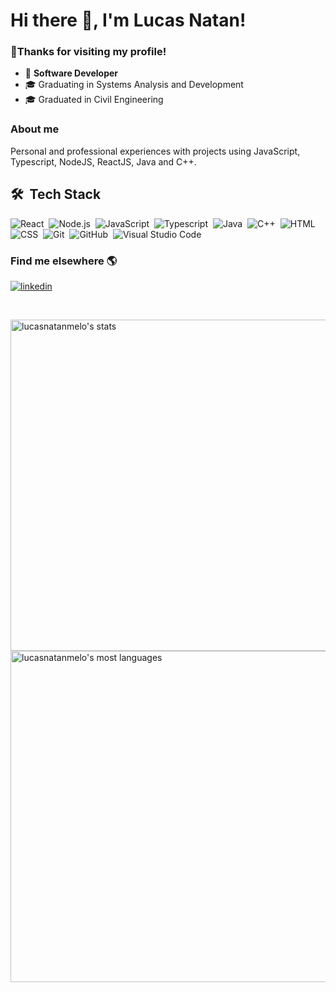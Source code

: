 <h1 align="left">Hi there 👋, I'm Lucas Natan!</h1>

### 🙏Thanks for visiting my profile!

- 🏁 <b>Software Developer</b> 
- 🎓 Graduating in Systems Analysis and Development
- 🎓 Graduated in Civil Engineering

### About me

Personal and professional experiences with projects using JavaScript, Typescript, NodeJS, ReactJS, Java and C++.


## 🛠 &nbsp;Tech Stack

![React](https://img.shields.io/badge/-React-05122A?style=for-the-badge&color=282a36&logo=react)&nbsp;
![Node.js](https://img.shields.io/badge/-Node.js-05122A?style=for-the-badge&color=282a36&logo=node.js)&nbsp;
![JavaScript](https://img.shields.io/badge/-JavaScript-05122A?style=for-the-badge&color=282a36&logo=javascript)&nbsp;
![Typescript](https://img.shields.io/badge/-Typescript-05122A?style=for-the-badge&color=282a36&logo=typescript)&nbsp;
![Java](https://img.shields.io/badge/-Java-05122A?style=for-the-badge&color=282a36&logo=Java)&nbsp;
![C++](https://img.shields.io/badge/-c++-05122A?style=for-the-badge&color=282a36&logo=c%2B%2B)&nbsp;
![HTML](https://img.shields.io/badge/-HTML-05122A?style=for-the-badge&color=282a36&logo=HTML5)&nbsp;
![CSS](https://img.shields.io/badge/-CSS-05122A?style=for-the-badge&logo=CSS3&color=282a36&logoColor=1572B6)&nbsp;
![Git](https://img.shields.io/badge/-Git-05122A?style=for-the-badge&color=282a36&logo=git)&nbsp;
![GitHub](https://img.shields.io/badge/-GitHub-05122A?style=for-the-badge&color=282a36&logo=github)&nbsp;
![Visual Studio Code](https://img.shields.io/badge/-Visual%20Studio%20Code-05122A?style=for-the-badge&color=282a36&logo=visual-studio-code&logoColor=007ACC)&nbsp;


### Find me elsewhere  🌎
<p align="left" style="background:none">
  <a href="https://www.linkedin.com/in/lucas-natan-de-almeida-melo/" target="_blank">
    <img align="center" src="https://img.shields.io/badge/-lucasnatanmelo-05122A?style=for-the-badge&logo=linkedin&color=282a36" alt="linkedin"/>
  </a>
</p>

<br/>
<!-- ## ⚙️ &nbsp;GitHub Analytics -->

<p align="left">
<img width="530em" src="https://github-readme-stats.vercel.app/api?username=lucasnatanmelo&show_icons=true&theme=dark" alt="lucasnatanmelo's stats"/>
<img width="530em" src="https://github-readme-stats.vercel.app/api/top-langs/?username=lucasnatanmelo&layout=compact&theme=dark" alt="lucasnatanmelo's most languages"/>
</p>

